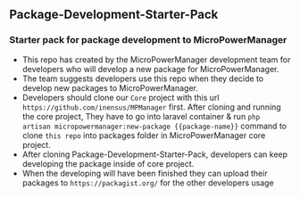 ## Package-Development-Starter-Pack

### Starter pack for package development to MicroPowerManager

- This repo has created by the MicroPowerManager development team for developers who will develop a new package for MicroPowerManager.
- The team suggests developers use this repo when they decide to develop new packages to MicroPowerManager.
- Developers should clone our `Core` project with this url `https://github.com/inensus/MPManager` first. After cloning and running the core project, They have to go into laravel container & run `php artisan micropowermanager:new-package {{package-name}}` command to clone `this repo` into packages folder in MicroPowerManager core project.
- After cloning Package-Development-Starter-Pack, developers can keep developing the package inside of core project.
- When the developing will have been finished they can upload their packages to `https://packagist.org/` for the other developers usage
